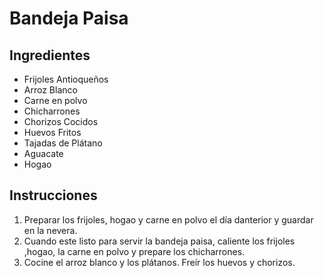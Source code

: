 # Bandeja Paisa

## Ingredientes
- Frijoles Antioqueños
- Arroz Blanco
- Carne en polvo
- Chicharrones
- Chorizos Cocidos
- Huevos Fritos
- Tajadas de Plátano
- Aguacate
- Hogao

## Instrucciones
1. Preparar los frijoles, hogao y carne en polvo el día danterior y guardar en la nevera.
2. Cuando este listo para servir la bandeja paisa, caliente los frijoles ,hogao, la carne en polvo y prepare los chicharrones.
3. Cocine el arroz blanco y los plátanos.  Freír los huevos y chorizos.
